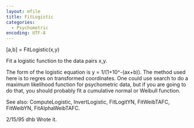 ```yaml
---
layout: mfile
title: FitLogistic
categories:
  - Psychometric
encoding: UTF-8
---
```


[a,b] = FitLogistic(x,y)

Fit a logistic function to the data pairs x,y.

The form of the logistic equation is y = 1/(1+10^-(ax+b)).
The method used here is to regres on transformed coordinates.
One could use search to do a maximum likelihood function for
psychometric data, but if you are going to do that, you
should probably fit a cumulative normal or Weibull function.

See also: ComputeLogistic, InvertLogistic, FitLogitYN, FitWeibTAFC,
  FitWeibYN, FitAlphaWeibTAFC.

2/15/95     dhb     Wrote it.